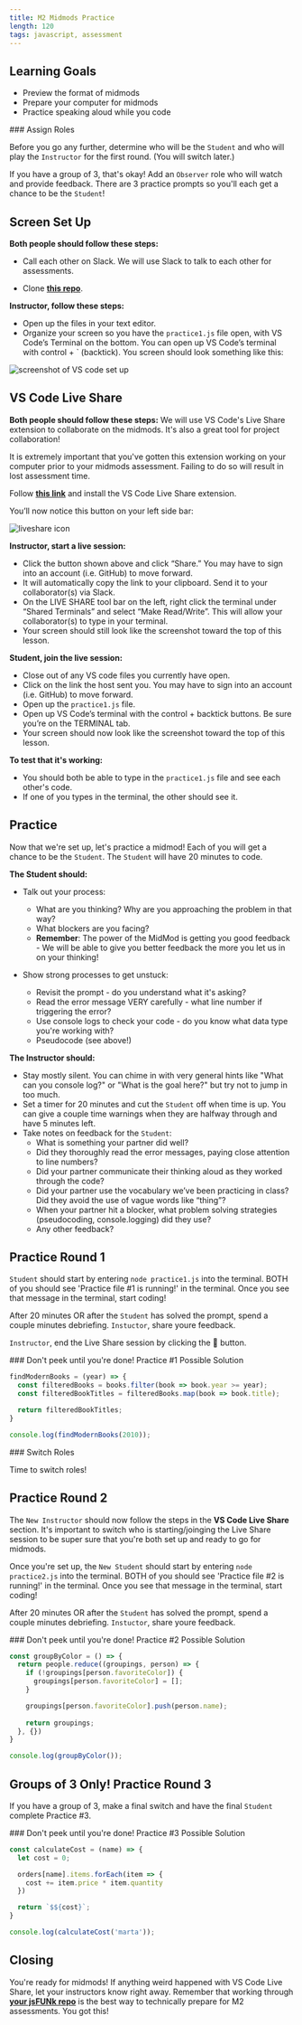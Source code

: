 ```yaml
---
title: M2 Midmods Practice
length: 120
tags: javascript, assessment
---
```


## Learning Goals
- Preview the format of midmods
- Prepare your computer for midmods
- Practice speaking aloud while you code

<section class="note">
### Assign Roles

Before you go any further, determine who will be the `Student` and who will play the `Instructor` for the first round. (You will switch later.)

If you have a group of 3, that's okay! Add an `Observer` role who will watch and provide feedback. There are 3 practice prompts so you'll each get a chance to be the `Student`!
</section>

## Screen Set Up

**Both people should follow these steps:**
- Call each other on Slack. We will use Slack to talk to each other for assessments. 

- Clone **[this repo](https://github.com/turingschool-examples/se2-midmods-practice/tree/main)**.

**Instructor, follow these steps:**
- Open up the files in your text editor.
- Organize your screen so you have the `practice1.js` file open, with VS Code’s Terminal on the bottom. You can open up VS Code’s terminal with control + ` (backtick). You screen should look something like this:

![screenshot of VS code set up](../../assets/images/lessons/m2_midmods_practice/screen_setup.png)

## VS Code Live Share

**Both people should follow these steps:**
We will use VS Code's Live Share extension to collaborate on the midmods. It's also a great tool for project collaboration!  

It is extremely important that you've gotten this extension working on your computer prior to your midmods assessment. Failing to do so will result in lost assessment time.  

Follow **[this link](https://marketplace.visualstudio.com/items?itemName=MS-vsliveshare.vsliveshare)** and install the VS Code Live Share extension. 

You’ll now notice this button on your left side bar:  
  
  ![liveshare icon](../../assets/images/lessons/m2_midmods_practice/liveshare_icon.png)

**Instructor, start a live session:**  
- Click the button shown above and click “Share.” You may have to sign into an account (i.e. GitHub) to move forward.
- It will automatically copy the link to your clipboard. Send it to your collaborator(s) via Slack.
- On the LIVE SHARE tool bar on the left, right click the terminal under “Shared Terminals” and select “Make Read/Write”. This will allow your collaborator(s) to type in your terminal.
- Your screen should still look like the screenshot toward the top of this lesson.

**Student, join the live session:**
- Close out of any VS code files you currently have open.
- Click on the link the host sent you. You may have to sign into an account (i.e. GitHub) to move forward.
- Open up the `practice1.js` file.
- Open up VS Code’s terminal with the control + backtick buttons. Be sure you’re on the TERMINAL tab.
- Your screen should now look like the screenshot toward the top of this lesson.

**To test that it's working:**
- You should both be able to type in the `practice1.js` file and see each other's code.
- If one of you types in the terminal, the other should see it.

## Practice

Now that we're set up, let's practice a midmod! Each of you will get a chance to be the `Student`. The `Student` will have 20 minutes to code. 

**The Student should:**
- Talk out your process: 
  - What are you thinking? Why are you approaching the problem in that way? 
  - What blockers are you facing? 
  - **Remember**: The power of the MidMod is getting you good feedback - We will be able to give you better feedback the more you let us in on your thinking!

- Show strong processes to get unstuck:
  - Revisit the prompt - do you understand what it's asking?
  - Read the error message VERY carefully - what line number if triggering the error?
  - Use console logs to check your code - do you know what data type you're working with?
  - Pseudocode (see above!)

**The Instructor should:**
- Stay mostly silent. You can chime in with very general hints like "What can you console log?" or "What is the goal here?" but try not to jump in too much.
- Set a timer for 20 minutes and cut the `Student` off when time is up. You can give a couple time warnings when they are halfway through and have 5 minutes left.
- Take notes on feedback for the `Student`:
  - What is something your partner did well?
  - Did they thoroughly read the error messages, paying close attention to line numbers?
  - Did your partner communicate their thinking aloud as they worked through the code?
  - Did your partner use the vocabulary we’ve been practicing in class? Did they avoid the use of vague words like “thing”?
  - When your partner hit a blocker, what problem solving strategies (pseudocoding, console.logging) did they use? 
  - Any other feedback?
 
## Practice Round 1

`Student` should start by entering `node practice1.js` into the terminal. BOTH of you should see 'Practice file #1 is running!' in the terminal. Once you see that message in the terminal, start coding! 

After 20 minutes OR after the `Student` has solved the prompt, spend a couple minutes debriefing. `Instuctor`, share youre feedback.

`Instructor`, end the Live Share session by clicking the 🚫 button.

<section class="dropdown">
### Don't peek until you're done! Practice #1 Possible Solution

```js
findModernBooks = (year) => {
  const filteredBooks = books.filter(book => book.year >= year);
  const filteredBookTitles = filteredBooks.map(book => book.title);

  return filteredBookTitles;
}

console.log(findModernBooks(2010));
```
</section>

<section class="note">
### Switch Roles

Time to switch roles!
</section>

## Practice Round 2

The `New Instructor` should now follow the steps in the **VS Code Live Share** section. It's important to switch who is starting/joinging the Live Share session to be super sure that you're both set up and ready to go for midmods. 

Once you're set up, the `New Student` should start by entering `node practice2.js` into the terminal. BOTH of you should see 'Practice file #2 is running!' in the terminal. Once you see that message in the terminal, start coding! 

After 20 minutes OR after the `Student` has solved the prompt, spend a couple minutes debriefing. `Instuctor`, share youre feedback.

<section class="dropdown">
### Don't peek until you're done! Practice #2 Possible Solution

```js
const groupByColor = () => {
  return people.reduce((groupings, person) => {
    if (!groupings[person.favoriteColor]) {
      groupings[person.favoriteColor] = [];
    }

    groupings[person.favoriteColor].push(person.name);
    
    return groupings;
  }, {})
}

console.log(groupByColor());
```
</section>

## Groups of 3 Only! Practice Round 3

If you have a group of 3, make a final switch and have the final `Student` complete Practice #3.

<section class="dropdown">
### Don't peek until you're done! Practice #3 Possible Solution

```js
const calculateCost = (name) => {
  let cost = 0;

  orders[name].items.forEach(item => {
    cost += item.price * item.quantity
  })

  return `$${cost}`;
}

console.log(calculateCost('marta'));
```
</section>


## Closing 

You're ready for midmods! If anything weird happened with VS Code Live Share, let your instructors know right away. Remember that working through **[your jsFUNk repo](https://github.com/turingschool-examples/jsFUNk)** is the best way to technically prepare for M2 assessments. You got this!
